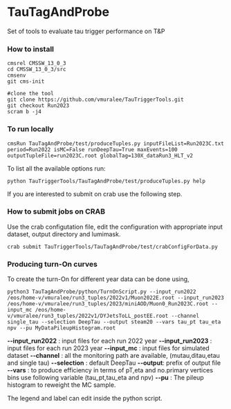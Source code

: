 # TauTagAndProbe
Set of tools to evaluate tau trigger performance on T&amp;P

### How to install

```
cmsrel CMSSW_13_0_3
cd CMSSW_13_0_3/src
cmsenv
git cms-init

#clone the tool
git clone https://github.com/vmuralee/TauTriggerTools.git
git checkout Run2023
scram b -j4
```

### To run locally

```
cmsRun TauTagAndProbe/test/produceTuples.py inputFileList=Run2023C.txt period=Run2022 isMC=False runDeepTau=True maxEvents=100 outputTupleFile=run2023C.root globalTag=130X_dataRun3_HLT_v2
```

To list all the available options run:
```
python TauTriggerTools/TauTagAndProbe/test/produceTuples.py help
```
If you are interested to submit on crab use the following step.
### How to submit jobs on CRAB

Use the crab configutation file, edit the configuration with appropriate input dataset, output directory and lumimask.
``` 
crab submit TauTriggerTools/TauTagAndProbe/test/crabConfigForData.py

```


### Producing turn-On curves
To create the turn-On for different year data can be done using,
```
python3 TauTagAndProbe/python/TurnOnScript.py --input_run2022 /eos/home-v/vmuralee/run3_tuples/2022v1/Muon2022E.root --input_run2023 /eos/home-v/vmuralee/run3_tuples/2023/miniAOD/Muon0_Run2023C.root --input_mc /eos/home-v/vmuralee/run3_tuples/2022v1/DYJetsToLL_postEE.root --channel single_tau --selection DeepTau --output steam20 --vars tau_pt tau_eta npv --pu MyDataPileupHistogram.root
```
**--input_run2022** : input files for each run 2022 year 
**--input_run2023** : input files for each run 2023 year
**--input_mc** : input files for simulated dataset
**--channel** : all the monitoring path are available, (mutau,ditau,etau and single tau) 
**--selection** : default DeepTau 
**--output**: prefix of output file 
**--vars** : to produce efficiency in terms of pT,eta and no.primary vertices bins use following variable (tau_pt,tau_eta and npv)
**--pu** : The pileup histogram to reweight the MC sample.

The legend and label can edit inside the python script. 
